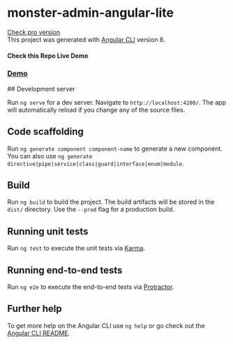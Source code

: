 # monster-admin-angular-lite
<a href="https://www.wrappixel.com/templates/monster-angular-dashboard/">Check pro version</a><br/>
This project was generated with [Angular CLI](https://github.com/angular/angular-cli) version 8.

<h4>Check this Repo Live Demo</h4>
<h3><a href=https://www.wrappixel.com/demos/angular-admin-templates/monster-angular-lite/index.html">Demo</a></h3>
## Development server

Run `ng serve` for a dev server. Navigate to `http://localhost:4200/`. The app will automatically reload if you change any of the source files.

## Code scaffolding

Run `ng generate component component-name` to generate a new component. You can also use `ng generate directive|pipe|service|class|guard|interface|enum|module`.

## Build

Run `ng build` to build the project. The build artifacts will be stored in the `dist/` directory. Use the `--prod` flag for a production build.

## Running unit tests

Run `ng test` to execute the unit tests via [Karma](https://karma-runner.github.io).

## Running end-to-end tests

Run `ng e2e` to execute the end-to-end tests via [Protractor](http://www.protractortest.org/).

## Further help

To get more help on the Angular CLI use `ng help` or go check out the [Angular CLI README](https://github.com/angular/angular-cli/blob/master/README.md).
